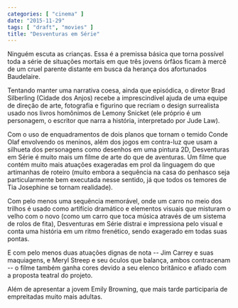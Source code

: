 ```yaml
---
categories: [ "cinema" ]
date: "2015-11-29"
tags: [ "draft", "movies" ]
title: "Desventuras em Série"
---
```

Ninguém escuta as crianças. Essa é a premissa básica que torna
possível toda a série de situações mortais em que três jovens
órfãos ficam à mercê de um cruel parente distante em busca da herança
dos afortunados Baudelaire.

Tentando manter uma narrativa coesa, ainda que episódica, o diretor
Brad Silberling (Cidade dos Anjos) recebe a imprescindível ajuda de uma
equipe de direção de arte, fotografia e figurino que recriam o design
surrealista usado nos livros homônimos de Lemony Snicket (ele próprio
é um personagem, o escritor que narra a história, interpretado por
Jude Law).

Com o uso de enquadramentos de dois planos que tornam o temido Conde
Olaf envolvendo os meninos, além dos jogos em contra-luz que usam a
silhueta dos personagens como desenhos em uma pintura 2D, Desventuras
em Série é muito mais um filme de arte do que de aventuras. Um filme
que contém muito mais atuações exageradas em prol da linguagem do que
artimanhas de roteiro (muito embora a sequência na casa do penhasco seja
particularmente bem executada nesse sentido, já que todos os temores
de Tia Josephine se tornam realidade).

Com pelo menos uma sequência memorável, onde um carro no meio dos
trilhos é usado como artifício dramático e elementos visuais que
misturam o velho com o novo (como um carro que toca música através de
um sistema de rolos de fita), Desventuras em Série distrai e impressiona
pelo visual e conta uma história em um ritmo frenético, sendo exagerado
em todas suas pontas.

E com pelo menos duas atuações dignas de nota -- Jim Carrey e suas
maquiagens, e Meryl Streep e seu óculos que balança, ambos contracenam
-- o filme também ganha cores devido a seu elenco britânico e afiado
com a proposta teatral do projeto.

Além de apresentar a jovem Emily Browning, que mais tarde participaria
de empreitadas muito mais adultas.
